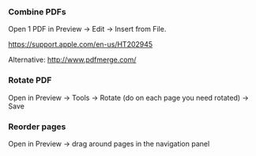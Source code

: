### Combine PDFs

Open 1 PDF in Preview -> Edit -> Insert from File.

https://support.apple.com/en-us/HT202945

Alternative: http://www.pdfmerge.com/


### Rotate PDF

Open in Preview -> Tools -> Rotate (do on each page you need rotated) -> Save


### Reorder pages

Open in Preview -> drag around pages in the navigation panel